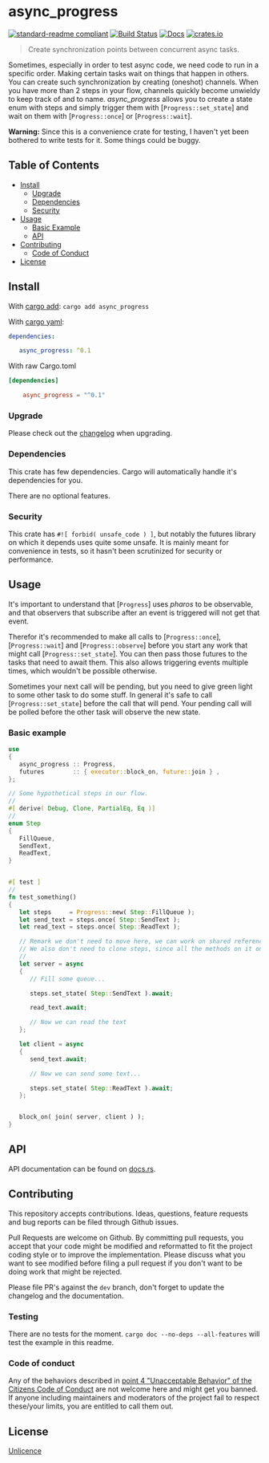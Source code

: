 # async_progress

[![standard-readme compliant](https://img.shields.io/badge/readme%20style-standard-brightgreen.svg?style=flat-square)](https://github.com/RichardLitt/standard-readme)
[![Build Status](https://api.travis-ci.org/najamelan/async_progress.svg?branch=master)](https://travis-ci.org/najamelan/async_progress)
[![Docs](https://docs.rs/async_progress/badge.svg)](https://docs.rs/async_progress)
[![crates.io](https://img.shields.io/crates/v/async_progress.svg)](https://crates.io/crates/async_progress)


> Create synchronization points between concurrent async tasks.

Sometimes, especially in order to test async code, we need code to run in a specific order. Making certain tasks wait on things that happen in others. You can create such synchronization by creating (oneshot) channels. When you have more than 2 steps in your flow, channels quickly become unwieldy to keep track of and to name. _async_progress_ allows you to create a state enum with steps and simply trigger them with [`Progress::set_state`] and wait on them with [`Progress::once`] or [`Progress::wait`].

__Warning:__ Since this is a convenience crate for testing, I haven't yet been bothered to write tests for it. Some things could be buggy.

## Table of Contents

- [Install](#install)
   - [Upgrade](#upgrade)
   - [Dependencies](#dependencies)
   - [Security](#security)
- [Usage](#usage)
   - [Basic Example](#basic-example)
   - [API](#api)
- [Contributing](#contributing)
   - [Code of Conduct](#code-of-conduct)
- [License](#license)


## Install
With [cargo add](https://github.com/killercup/cargo-edit):
`cargo add async_progress`

With [cargo yaml](https://gitlab.com/storedbox/cargo-yaml):
```yaml
dependencies:

   async_progress: ^0.1
```

With raw Cargo.toml
```toml
[dependencies]

    async_progress = "^0.1"
```

### Upgrade

Please check out the [changelog](https://github.com/najamelan/async_progress/blob/master/CHANGELOG.md) when upgrading.


### Dependencies

This crate has few dependencies. Cargo will automatically handle it's dependencies for you.

There are no optional features.


### Security

This crate has `#![ forbid( unsafe_code ) ]`, but notably the futures library on which it depends uses quite some unsafe. It is mainly meant for convenience in tests, so it hasn't been scrutinized for security or performance.


## Usage

It's important to understand that [`Progress`] uses _pharos_ to be observable, and that observers that subscribe after
an event is triggered will not get that event.

Therefor it's recommended to make all calls to [`Progress::once`], [`Progress::wait`] and [`Progress::observe`] before you start any work that might call [`Progress::set_state`]. You can then pass those futures to the tasks that need
to await them. This also allows triggering events multiple times, which wouldn't be possible otherwise.

Sometimes your next call will be pending, but you need to give green light to some other task to do some stuff. In general it's safe to call [`Progress::set_state`] before the call that will pend. Your pending call will be polled before the other task will observe the new state.


### Basic example

```rust
use
{
   async_progress :: Progress,
   futures        :: { executor::block_on, future::join } ,
};

// Some hypothetical steps in our flow.
//
#[ derive( Debug, Clone, PartialEq, Eq )]
//
enum Step
{
   FillQueue,
   SendText,
   ReadText,
}


#[ test ]
//
fn test_something()
{
   let steps     = Progress::new( Step::FillQueue );
   let send_text = steps.once( Step::SendText );
   let read_text = steps.once( Step::ReadText );

   // Remark we don't need to move here, we can work on shared references of the local vars.
   // We also don't need to clone steps, since all the methods on it only require a shared reference.
   //
   let server = async
   {
      // Fill some queue...

      steps.set_state( Step::SendText ).await;

      read_text.await;

      // Now we can read the text
   };

   let client = async
   {
      send_text.await;

      // Now we can send some text...

      steps.set_state( Step::ReadText ).await;
   };


   block_on( join( server, client ) );
}
```

## API

API documentation can be found on [docs.rs](https://docs.rs/async_progress).


## Contributing

This repository accepts contributions. Ideas, questions, feature requests and bug reports can be filed through Github issues.

Pull Requests are welcome on Github. By committing pull requests, you accept that your code might be modified and reformatted to fit the project coding style or to improve the implementation. Please discuss what you want to see modified before filing a pull request if you don't want to be doing work that might be rejected.

Please file PR's against the `dev` branch, don't forget to update the changelog and the documentation.

### Testing

There are no tests for the moment. `cargo doc --no-deps --all-features` will test the example in this readme.


### Code of conduct

Any of the behaviors described in [point 4 "Unacceptable Behavior" of the Citizens Code of Conduct](http://citizencodeofconduct.org/#unacceptable-behavior) are not welcome here and might get you banned. If anyone including maintainers and moderators of the project fail to respect these/your limits, you are entitled to call them out.

## License

[Unlicence](https://unlicense.org/)

